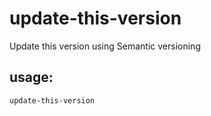 # update-this-version
Update this version using Semantic versioning

## usage:
```
update-this-version
```
